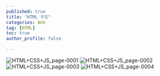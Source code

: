 ```yaml
---
published: true
title: "HTML 구조" 
categories: Web
tag: [HTML] 
toc: true
author_profile: false 

---
```


![HTML+CSS+JS_page-0001](https://github.com/Vida0822/Algorithm/assets/132312673/e1f48366-c268-45b5-8c1f-30196776b5a9)
![HTML+CSS+JS_page-0002](https://github.com/Vida0822/Algorithm/assets/132312673/20c26f5e-812e-4e61-a551-a232376a48a4)
![HTML+CSS+JS_page-0003](https://github.com/Vida0822/Algorithm/assets/132312673/bc42d839-e130-42be-968c-6768c8ec2545)
![HTML+CSS+JS_page-0004](https://github.com/Vida0822/Algorithm/assets/132312673/987608b7-d709-418d-a180-53eb05ce43d2)
